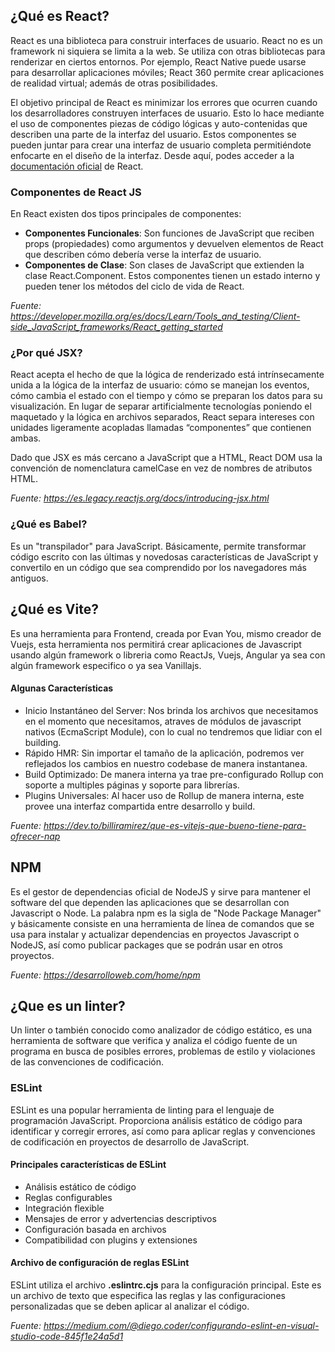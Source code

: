 ## ¿Qué es React?
React es una biblioteca para construir interfaces de usuario. React no es un framework ni siquiera se limita a la web. Se utiliza con otras bibliotecas para renderizar en ciertos entornos. Por ejemplo, React Native puede usarse para desarrollar aplicaciones móviles; React 360 permite crear aplicaciones de realidad virtual; además de otras posibilidades.

El objetivo principal de React es minimizar los errores que ocurren cuando los desarrolladores construyen interfaces de usuario. Esto lo hace mediante el uso de componentes piezas de código lógicas y auto-contenidas que describen una parte de la interfaz del usuario. Estos componentes se pueden juntar para crear una interfaz de usuario completa permitiéndote enfocarte en el diseño de la interfaz. Desde aquí, podes acceder a la [documentación oficial](https://es.legacy.reactjs.org/docs/getting-started.html) de React.

### Componentes de React JS
En React existen dos tipos principales de componentes:
- **Componentes Funcionales**: Son funciones de JavaScript que reciben props (propiedades) como argumentos y devuelven elementos de React que describen cómo debería verse la interfaz de usuario.
- **Componentes de Clase**: Son clases de JavaScript que extienden la clase React.Component. Estos componentes tienen un estado interno y pueden tener los métodos del ciclo de vida de React.

*Fuente: https://developer.mozilla.org/es/docs/Learn/Tools_and_testing/Client-side_JavaScript_frameworks/React_getting_started*

### ¿Por qué JSX?
React acepta el hecho de que la lógica de renderizado está intrínsecamente unida a la lógica de la interfaz de usuario: cómo se manejan los eventos, cómo cambia el estado con el tiempo y cómo se preparan los datos para su visualización. En lugar de separar artificialmente tecnologías poniendo el maquetado y la lógica en archivos separados, React separa intereses con unidades ligeramente acopladas llamadas “componentes” que contienen ambas.

Dado que JSX es más cercano a JavaScript que a HTML, React DOM usa la convención de nomenclatura camelCase en vez de nombres de atributos HTML.

*Fuente: https://es.legacy.reactjs.org/docs/introducing-jsx.html*

### ¿Qué es Babel?
Es un "transpilador" para JavaScript. Básicamente, permite transformar código escrito con las últimas y novedosas características de JavaScript y convertilo en un código que sea comprendido por los navegadores más antiguos.


## ¿Qué es Vite?
Es una herramienta para Frontend, creada por Evan You, mismo creador de Vuejs, esta herramienta nos permitirá crear aplicaciones de Javascript usando algún framework o libreria como ReactJs, Vuejs, Angular ya sea con algún framework especifico o ya sea Vanillajs.

#### Algunas Características
- Inicio Instantáneo del Server: Nos brinda los archivos que necesitamos en el momento que necesitamos, atraves de módulos de javascript nativos (EcmaScript Module), con lo cual no tendremos que lidiar con el building.
- Rápido HMR: Sin importar el tamaño de la aplicación, podremos ver reflejados los cambios en nuestro codebase de manera instantanea.
- Build Optimizado: De manera interna ya trae pre-configurado Rollup con soporte a multiples páginas y soporte para librerías.
- Plugins Universales: Al hacer uso de Rollup de manera interna, este provee una interfaz compartida entre desarrollo y build.

*Fuente: https://dev.to/billiramirez/que-es-vitejs-que-bueno-tiene-para-ofrecer-nap*


## NPM
Es el gestor de dependencias oficial de NodeJS y sirve para mantener el software del que dependen las aplicaciones que se desarrollan con Javascript o Node. La palabra npm es la sigla de "Node Package Manager" y básicamente consiste en una herramienta de línea de comandos que se usa para instalar y actualizar dependencias en proyectos Javascript o NodeJS, así como publicar packages que se podrán usar en otros proyectos.

*Fuente: https://desarrolloweb.com/home/npm*


## ¿Que es un linter?
Un linter o también conocido como analizador de código estático, es una herramienta de software que verifica y analiza el código fuente de un programa en busca de posibles errores, problemas de estilo y violaciones de las convenciones de codificación.

### ESLint
ESLint es una popular herramienta de linting para el lenguaje de programación JavaScript. Proporciona análisis estático de código para identificar y corregir errores, así como para aplicar reglas y convenciones de codificación en proyectos de desarrollo de JavaScript.

#### Principales características de ESLint
- Análisis estático de código
- Reglas configurables
- Integración flexible
- Mensajes de error y advertencias descriptivos
- Configuración basada en archivos
- Compatibilidad con plugins y extensiones

#### Archivo de configuración de reglas ESLint
ESLint utiliza el archivo **.eslintrc.cjs** para la configuración principal. Este es un archivo de texto que especifica las reglas y las configuraciones personalizadas que se deben aplicar al analizar el código.

*Fuente: https://medium.com/@diego.coder/configurando-eslint-en-visual-studio-code-845f1e24a5d1*
